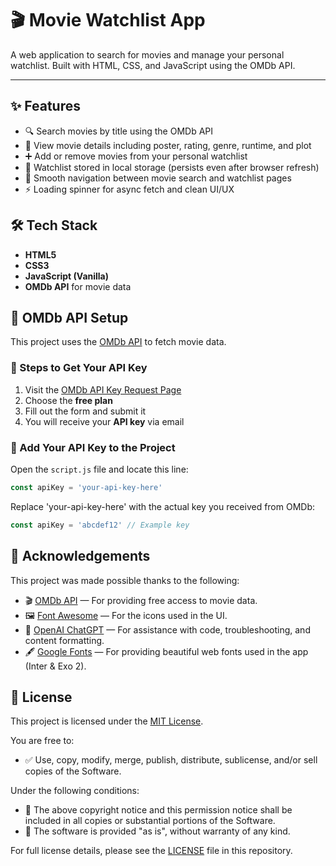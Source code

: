 # 🎬 Movie Watchlist App

A web application to search for movies and manage your personal watchlist. Built with HTML, CSS, and JavaScript using the OMDb API.

---

## ✨ Features

- 🔍 Search movies by title using the OMDb API  
- 📄 View movie details including poster, rating, genre, runtime, and plot  
- ➕ Add or remove movies from your personal watchlist  
- 💾 Watchlist stored in local storage (persists even after browser refresh)  
- 🧭 Smooth navigation between movie search and watchlist pages  
- ⚡ Loading spinner for async fetch and clean UI/UX 

## 🛠️ Tech Stack

- **HTML5**
- **CSS3**
- **JavaScript (Vanilla)**
- **OMDb API** for movie data

## 🔑 OMDb API Setup

This project uses the [OMDb API](https://www.omdbapi.com/) to fetch movie data.

### 📝 Steps to Get Your API Key

1. Visit the [OMDb API Key Request Page](https://www.omdbapi.com/apikey.aspx)
2. Choose the **free plan**
3. Fill out the form and submit it
4. You will receive your **API key** via email

### 🔧 Add Your API Key to the Project

Open the `script.js` file and locate this line:

```js
const apiKey = 'your-api-key-here'
```
Replace 'your-api-key-here' with the actual key you received from OMDb:
```js
const apiKey = 'abcdef12' // Example key
```

## 🙏 Acknowledgements

This project was made possible thanks to the following:

- 🎬 [OMDb API](https://www.omdbapi.com/) — For providing free access to movie data.
- 🖼️ [Font Awesome](https://fontawesome.com/) — For the icons used in the UI.
- 🧠 [OpenAI ChatGPT](https://openai.com/chatgpt) — For assistance with code, troubleshooting, and content formatting.
- 🖋️ [Google Fonts](https://fonts.google.com/) — For providing beautiful web fonts used in the app (Inter & Exo 2).

## 📝 License

This project is licensed under the [MIT License](https://opensource.org/licenses/MIT).

You are free to:

- ✅ Use, copy, modify, merge, publish, distribute, sublicense, and/or sell copies of the Software.

Under the following conditions:

- 📄 The above copyright notice and this permission notice shall be included in all copies or substantial portions of the Software.
- 🚫 The software is provided "as is", without warranty of any kind.

For full license details, please see the [LICENSE](LICENSE) file in this repository.
